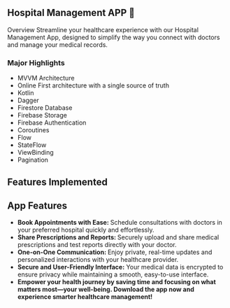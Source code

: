 ## Hospital Management APP 🏥
Overview
Streamline your healthcare experience with our Hospital Management App, designed to simplify the way you connect with doctors and manage your medical records.

### Major Highlights
- MVVM Architecture
- Online First architecture with a single source of truth
- Kotlin
- Dagger
- Firestore Database
- Firebase Storage
- Firebase Authentication
- Coroutines
- Flow
- StateFlow
- ViewBinding
- Pagination

## Features Implemented
<h2>App Features</h2>
<ul>
  <li><strong>Book Appointments with Ease: </strong> Schedule consultations with doctors in your preferred hospital quickly and effortlessly.</li>
  <li><strong>Share Prescriptions and Reports: </strong> Securely upload and share medical prescriptions and test reports directly with your doctor.</li>
  <li><strong>One-on-One Communication: </strong> Enjoy private, real-time updates and personalized interactions with your healthcare provider.</li>
  <li><strong>Secure and User-Friendly Interface:</strong> Your medical data is encrypted to ensure privacy while maintaining a smooth, easy-to-use interface.</li>
  
  <li><strong>Empower your health journey by saving time and focusing on what matters most—your well-being. Download the app now and experience smarter healthcare management!</strong></li>
</ul>


